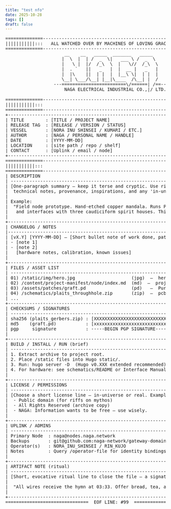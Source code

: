 ```yaml
---
title: "test nfo"
date: 2025-10-28
tags: []
draft: false
---
```

<pre>
==============--------------------------------------------------==============
|||||||||||:::   ALL WATCHED OVER BY MACHINES OF LOVING GRACE   :::|||||||||||
==============--------------------------------------------------==============
                      __    __   _____  _______   _____
                     |  \  |  | /  _  \|   ___ \ /  _  \
                     |   \ |  |/  /_\  \  |   \//  /_\  \
                     |  . `   ||   _   |  |  __ |   _   |
                     |  |\    ||  | |  |  |__\ \|  | |  |
                     \__| \___/\__| |__|\____  /\__| |  /
                  ---========================\/======| /==---
                      NAGA ELECTRICAL INDUSTRIAL CO.,|/ LTD.

==============--------------------------------------------------==============
|||||||||||:::                                                  :::|||||||||||
==============--------------------------------------------------==============
+----------------------------------------------------------------------------+
| TITLE        : [TITLE / PROJECT NAME]                                      |
| RELEASE TAG  : [RELEASE / VERSION / STATUS]                                |
| VESSEL       : [NORA INU SHINSEI / KUMARI / ETC.]                          |
| AUTHOR       : [NAGA / PERSONAL NAME / HANDLE]                             |
| DATE         : [YYYY-MM-DD]                                                |
| LOCATION     : [site path / repo / shelf]                                  |
| CONTACT      : [Uplink / email / node]                                     |
+----------------------------------------------------------------------------+
==============--------------------------------------------------==============
|||||||||||:::                                                  :::|||||||||||
==============--------------------------------------------------==============
| DESCRIPTION
| ----------------------------------------------------------------------------+
| [One-paragraph summary — keep it terse and cryptic. Use ritual language,
|  technical notes, provenance, inspirations, and any 'in-universe' framing.
|
| Example:
|  "Field node prototype. Hand-etched copper mandala. Runs PD patch 'graft'
|   and interfaces with three caudiciform spirit houses. This is not a demo."
|
+-----------------------------------------------------------------------------+
| CHANGELOG / NOTES
|-----------------------------------------------------------------------------+
| [vX.Y] [YYYY-MM-DD] — [Short bullet note of work done, patch added, bugfix]
| - [note 1]
| - [note 2]
|   [hardware notes, calibration, known issues]
|
+-----------------------------------------------------------------------------+
| FILES / ASSET LIST
| ----------------------------------------------------------------------------+
| 01) /static/img/hero.jpg                     (jpg)  —  hero image
| 02) /content/project-manifest/node/index.md  (md)  —  project manifest
| 03) /assets/patches/graft.pd                 (pd)   —  Pure Data patch
| 04) /schematics/plaits_throughhole.zip       (zip)  —  pcb & gerbers
| ...                                                                         |
+-----------------------------------------------------------------------------+
| CHECKSUMS / SIGNATURES
| ----------------------------------------------------------------------------+
| sha256 (plaits_gerbers.zip) : [XXXXXXXXXXXXXXXXXXXXXXXXXXXXXXXXXXXXXXXXXXXX]
| md5    (graft.pd)           : [xxxxxxxxxxxxxxxxxxxxxxxxxxxxxxxx]
| pgp     signature           : -----BEGIN PGP SIGNATURE----- ... -----END-----
|
+-----------------------------------------------------------------------------+
| BUILD / INSTALL / RUN (brief)
| ----------------------------------------------------------------------------+
| 1. Extract archive to project root.
| 2. Place /static files into Hugo static/.
| 3. Run: hugo server -D  (Hugo v0.XXX extended recommended)
| 4. For hardware: see schematics/README or Interface Manual section.
|
+-----------------------------------------------------------------------------+
| LICENSE / PERMISSIONS
| ----------------------------------------------------------------------------+
| [Choose a short license line — in-universe or real. Examples:]
|  - Public domain (for riffs on mythos)
|  - All Rights Reserved (archive copy)
|  - NAGA: Information wants to be free — use wisely.
|
+-----------------------------------------------------------------------------+
| UPLINK / ADMINS
| ----------------------------------------------------------------------------+
| Primary Node  : naga@nodes.naga.network
| Backups       : git@github.com:naga-network/gateway-domains
| Operator(s)   : NORA_INU_SHINSEI / RIN_KUJO
| Notes         : Query /operator-file for identity bindings.
|
+-----------------------------------------------------------------------------+
| ARTIFACT NOTE (ritual)
| ----------------------------------------------------------------------------+
| [Short, evocative ritual line to close the file — a signature mood]
|
|  "All wires receive the hymn at 03:33. Offer bread, tea, and a capacitor."
|
+-----------------------------------------------------------------------------+
===============================  EOF LINE: #99  ===============================
</pre>
